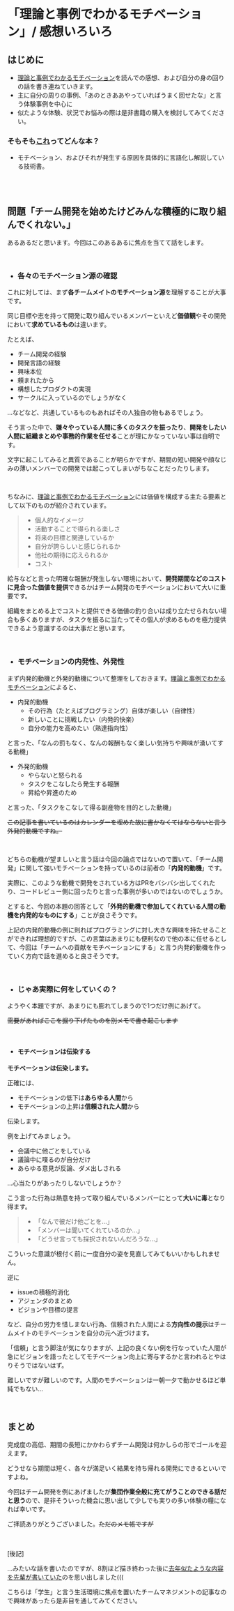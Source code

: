 # 「理論と事例でわかるモチベーション」/ 感想いろいろ

## はじめに

- [理論と事例でわかるモチベーション](https://booth.pm/ja/items/1572897)を読んでの感想、および自分の身の回りの話を書き連ねていきます。
- 主に自分の周りの事例、「あのときああやっていればうまく回せたな」と言う体験事例を中心に
- 似たような体験、状況でお悩みの際は是非書籍の購入を検討してみてください。

### そもそも[これ](https://booth.pm/ja/items/1572897)ってどんな本？

- モチベーション、およびそれが発生する原因を具体的に言語化し解説している技術書。

<br/>
<br/>

## 問題「チーム開発を始めたけどみんな積極的に取り組んでくれない。」

あるあるだと思います。今回はこのあるあるに焦点を当てて話をします。

<br/>

- ### 各々のモチベーション源の確認

これに対しては、まず**各チームメイトのモチベーション源**を理解することが大事です。

同じ目標や志を持って開発に取り組んでいるメンバーといえど**価値観**やその開発において**求めているもの**は違います。

たとえば、

- チーム開発の経験
- 開発言語の経験
- 興味本位
- 頼まれたから
- 構想したプロダクトの実現
- サークルに入っているのでしょうがなく

...などなど、共通しているものもあればその人独自の物もあるでしょう。

そう言った中で、**嫌々やっている人間に多くのタスクを振ったり**、**開発をしたい人間に組織まとめや事務的作業を任せる**ことが理にかなっていない事は自明です。

文字に起こしてみると異質であることが明らかですが、期間の短い開発や顔なじみの薄いメンバーでの開発では起こってしまいがちなことだったりします。

<br/>

ちなみに、[理論と事例でわかるモチベーション](https://booth.pm/ja/items/1572897)には価値を構成する主たる要素として以下のものが紹介されています。

> - 個人的なイメージ
> - 活動することで得られる楽しさ
> - 将来の目標と関連しているか
> - 自分が誇らしいと感じられるか
> - 他社の期待に応えられるか
> - コスト

給与などと言った明確な報酬が発生しない環境において、**開発期間などのコストに見合った価値を提供**できるかはチーム開発のモチベーションにおいて大いに重要です。

組織をまとめる上でコストと提供できる価値の釣り合いは成り立たせられない場合も多くありますが、タスクを振るに当たってその個人が求めるものを極力提供できるよう意識するのは大事だと思います。

<br/>

- ### モチベーションの内発性、外発性

まず内発的動機と外発的動機について整理をしておきます。[理論と事例でわかるモチベーション](https://booth.pm/ja/items/1572897)によると、

- 内発的動機
    - その行為（たとえばプログラミング）自体が楽しい（自律性）
    - 新しいことに挑戦したい（内発的快楽）
    - 自分の能力を高めたい（熟達指向性）

と言った、「なんの罰もなく、なんの報酬もなく楽しい気持ちや興味が湧いてする動機」

- 外発的動機
    - やらないと怒られる
    - タスクをこなしたら発生する報酬
    - 昇給や昇進のため

と言った、「タスクをこなして得る副産物を目的とした動機」

~~この記事を書いているのはカレンダーを埋めた故に書かなくてはならないと言う外発的動機ですね。~~

<br/>

どちらの動機が望ましいと言う話は今回の論点ではないので置いて、「チーム開発」に関して強いモチベーションを持っているのは前者の「**内発的動機**」です。

実際に、このような動機で開発をされている方はPRをバシバシ出してくれたり、コードレビュー側に回ったりと言った事例が多いのではないのでしょうか。

とすると、今回の本題の回答として「**外発的動機で参加してくれている人間の動機を内発的なものにする**」ことが良さそうです。

上記の内発的動機の例に則ればプログラミングに対し大きな興味を持たせることができれば理想的ですが、この言葉はあまりにも便利なので他の本に任せるとして、今回は「チームへの貢献をモチベーションにする」と言う内発的動機を作っていく方向で話を進めると良さそうです。


<br/>

- ### じゃあ実際に何をしていくの？

ようやく本題ですが、あまりにも膨れてしまうので1つだけ例にあげて。

~~需要があればここを掘り下げたものを別メモで書き起こします~~

<br/>

- #### モチベーションは伝染する

**モチベーションは伝染します。**

正確には、
- モチベーションの低下は**あらゆる人間**から
- モチベーションの上昇は**信頼された人間**から

伝染します。
<br/>

例を上げてみましょう。
- 会議中に他ごとをしている
- 議論中に喋るのが自分だけ
- あらゆる意見が反論、ダメ出しされる

...心当たりがあったりしないでしょうか？

こう言った行為は熱意を持って取り組んでいるメンバーにとって**大いに毒**となり得ます。

> - 「なんで彼だけ他ごとを...」
> - 「メンバーは聞いてくれているのか...」
> - 「どうせ言っても採択されないんだろうな...」

こういった意識が根付く前に一度自分の姿を見直してみてもいいかもしれません。

逆に
- issueの積極的消化
- アジェンダのまとめ
- ビジョンや目標の提言

など、自分の労力を惜しまない行為、信頼された人間による**方向性の提示**はチームメイトのモチベーションを自分の元へ近づけます。

「信頼」と言う脚注が気になりますが、上記の良くない例を行なっていた人間が急にビジョンを語ったとしてモチベーション向上に寄与するかと言われるとやはりそうではないはず。

難しいですが難しいのです。人間のモチベーションは一朝一夕で動かせるほど単純でもない...

<br/>

## まとめ

完成度の高低、期間の長短にかかわらずチーム開発は何かしらの形でゴールを迎えます。

どうせなら期間は短く、各々が満足いく結果を持ち帰れる開発にできるといいですよね。

今回はチーム開発を例にあげましたが**集団作業全般に充てがうことのできる話だと思う**ので、是非そういった機会に思い出して少しでも実りの多い体験の糧になれば幸いです。

ご拝読ありがとうございました。~~ただのメモ帳ですが~~  

<br/>
<br/>
[後記]

...みたいな話を書いたのですが、8割ほど描き終わった後に[去年似たような内容を先輩が書いていた](https://note.com/ozin/n/n26a3490620fe)のを思い出しました(((

こちらは「学生」と言う生活環境に焦点を置いたチームマネジメントの記事なので興味があったら是非目を通してみてください。
